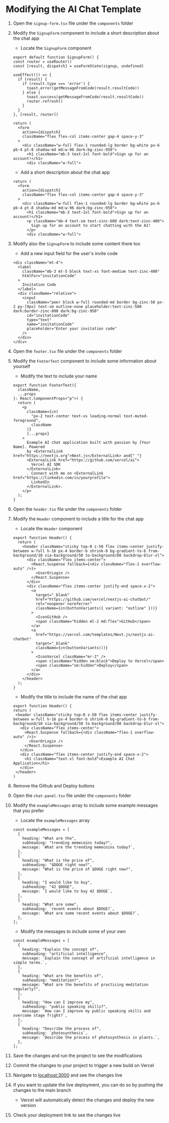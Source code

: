 # Modifying the AI Chat Template

1. Open the `signup-form.tsx` file under the `components` folder

2. Modify the `SignupForm` component to include a short description about the chat app

   - Locate the `SignupForm` component

   ```tsx
   export default function SignupForm() {
   const router = useRouter()
   const [result, dispatch] = useFormState(signup, undefined)

   useEffect(() => {
     if (result) {
       if (result.type === 'error') {
         toast.error(getMessageFromCode(result.resultCode))
       } else {
         toast.success(getMessageFromCode(result.resultCode))
         router.refresh()
       }
     }
   }, [result, router])

   return (
     <form
       action={dispatch}
       className="flex flex-col items-center gap-4 space-y-3"
     >
       <div className="w-full flex-1 rounded-lg border bg-white px-6 pb-4 pt-8 shadow-md md:w-96 dark:bg-zinc-950">
         <h1 className="mb-3 text-2xl font-bold">Sign up for an account!</h1>
         <div className="w-full">
   ```

   - Add a short description about the chat app

   ```tsx
   return (
     <form
       action={dispatch}
       className="flex flex-col items-center gap-4 space-y-3"
     >
       <div className="w-full flex-1 rounded-lg border bg-white px-6 pb-4 pt-8 shadow-md md:w-96 dark:bg-zinc-950">
         <h1 className="mb-3 text-2xl font-bold">Sign up for an account!</h1>
         <p className="mb-4 text-sm text-zinc-600 dark:text-zinc-400">
           Sign up for an account to start chatting with the AI!
         </p>
         <div className="w-full">
   ```

3. Modify also the `SignupForm` to include some content there too

   - Add a new input field for the user's invite code

   ```tsx
   <div className="mt-4">
     <label
       className="mb-3 mt-5 block text-xs font-medium text-zinc-400"
       htmlFor="invitationCode"
     >
       Invitation Code
     </label>
     <div className="relative">
       <input
         className="peer block w-full rounded-md border bg-zinc-50 px-2 py-[9px] text-sm outline-none placeholder:text-zinc-500 dark:border-zinc-800 dark:bg-zinc-950"
         id="invitationCode"
         type="text"
         name="invitationCode"
         placeholder="Enter your invitation code"
       />
     </div>
   </div>
   ```

4. Open the `footer.tsx` file under the `components` folder

5. Modify the `FooterText` component to include some information about yourself

   - Modify the text to include your name

   ```tsx
   export function FooterText({
     className,
     ...props
   }: React.ComponentProps<"p">) {
     return (
       <p
         className={cn(
           "px-2 text-center text-xs leading-normal text-muted-foreground",
           className
         )}
         {...props}
       >
         Example AI chat application built with passion by [Your Name]. Powered
         by <ExternalLink href="https://nextjs.org">Next.js</ExternalLink> and{" "}
         <ExternalLink href="https://github.com/vercel/ai">
           Vercel AI SDK
         </ExternalLink>
         . Connect with me on <ExternalLink href="https://linkedin.com/in/yourprofile">
           LinkedIn
         </ExternalLink>.
       </p>
     );
   }
   ```

6. Open the `header.tsx` file under the `components` folder

7. Modify the `Header` component to include a title for the chat app

   - Locate the `Header` component

   ```tsx
   export function Header() {
     return (
       <header className="sticky top-0 z-50 flex items-center justify-between w-full h-16 px-4 border-b shrink-0 bg-gradient-to-b from-background/10 via-background/50 to-background/80 backdrop-blur-xl">
         <div className="flex items-center">
           <React.Suspense fallback={<div className="flex-1 overflow-auto" />}>
             <UserOrLogin />
           </React.Suspense>
         </div>
         <div className="flex items-center justify-end space-x-2">
           <a
             target="_blank"
             href="https://github.com/vercel/nextjs-ai-chatbot/"
             rel="noopener noreferrer"
             className={cn(buttonVariants({ variant: "outline" }))}
           >
             <IconGitHub />
             <span className="hidden ml-2 md:flex">GitHub</span>
           </a>
           <a
             href="https://vercel.com/templates/Next.js/nextjs-ai-chatbot"
             target="_blank"
             className={cn(buttonVariants())}
           >
             <IconVercel className="mr-2" />
             <span className="hidden sm:block">Deploy to Vercel</span>
             <span className="sm:hidden">Deploy</span>
           </a>
         </div>
       </header>
     );
   }
   ```

   - Modify the title to include the name of the chat app

   ```tsx
   export function Header() {
   return (
    <header className="sticky top-0 z-50 flex items-center justify-between w-full h-16 px-4 border-b shrink-0 bg-gradient-to-b from-background/10 via-background/50 to-background/80 backdrop-blur-xl">
      <div className="flex items-center">
        <React.Suspense fallback={<div className="flex-1 overflow-auto" />}>
          <UserOrLogin />
        </React.Suspense>
      </div>
      <div className="flex items-center justify-end space-x-2">
        <h1 className="text-xl font-bold">Example AI Chat Application</h1>
      </div>
    </header>
   )

   ```

8. Remove the Github and Deploy buttons

9. Open the `chat-panel.tsx` file under the `components` folder

10. Modify the `exampleMessages` array to include some example messages that you prefer

    - Locate the `exampleMessages` array

    ```tsx
    const exampleMessages = [
      {
        heading: "What are the",
        subheading: "trending memecoins today?",
        message: `What are the trending memecoins today?`,
      },
      {
        heading: "What is the price of",
        subheading: "$DOGE right now?",
        message: "What is the price of $DOGE right now?",
      },
      {
        heading: "I would like to buy",
        subheading: "42 $DOGE",
        message: `I would like to buy 42 $DOGE`,
      },
      {
        heading: "What are some",
        subheading: `recent events about $DOGE?`,
        message: `What are some recent events about $DOGE?`,
      },
    ];
    ```

    - Modify the messages to include some of your own

    ```tsx
    const exampleMessages = [
      {
        heading: "Explain the concept of",
        subheading: "artificial intelligence",
        message: `Explain the concept of artificial intelligence in simple terms.`,
      },
      {
        heading: "What are the benefits of",
        subheading: "meditation?",
        message: "What are the benefits of practicing meditation regularly?",
      },
      {
        heading: "How can I improve my",
        subheading: "public speaking skills?",
        message: `How can I improve my public speaking skills and overcome stage fright?`,
      },
      {
        heading: "Describe the process of",
        subheading: `photosynthesis`,
        message: `Describe the process of photosynthesis in plants.`,
      },
    ];
    ```

11. Save the changes and run the project to see the modifications

12. Commit the changes to your project to trigger a new build on Vercel

13. Navigate to <localhost:3000> and see the changes live

14. If you want to update the live deployment, you can do so by pushing the changes to the main branch

    - Vercel will automatically detect the changes and deploy the new version

15. Check your deployment link to see the changes live
